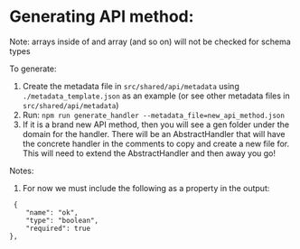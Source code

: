 # Generating API method:

Note: arrays inside of and array (and so on) will not be checked for schema types

To generate:

1. Create the metadata file in `src/shared/api/metadata` using `./metadata_template.json` as an example (or see other metadata files in `src/shared/api/metadata`)
2. Run: `npm run generate_handler --metadata_file=new_api_method.json`
3. If it is a brand new API method, then you will see a gen folder under the domain for the handler. There will be an AbstractHandler that will have the concrete handler in the comments to copy and create a new file for. This will need to extend the AbstractHandler and then away you go!

Notes:

1. For now we must include the following as a property in the output:

```
 {
    "name": "ok",
    "type": "boolean",
    "required": true
},

```
